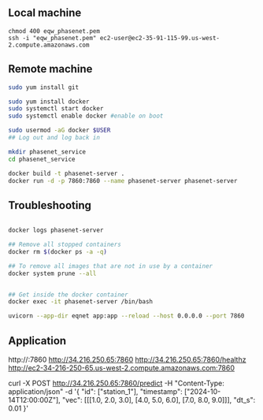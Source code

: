 
## Local machine
```
chmod 400 eqw_phasenet.pem
ssh -i "eqw_phasenet.pem" ec2-user@ec2-35-91-115-99.us-west-2.compute.amazonaws.com
```

## Remote machine
```bash
sudo yum install git

sudo yum install docker
sudo systemctl start docker
sudo systemctl enable docker #enable on boot

sudo usermod -aG docker $USER
## Log out and log back in

mkdir phasenet_service
cd phasenet_service

docker build -t phasenet-server .
docker run -d -p 7860:7860 --name phasenet-server phasenet-server

```

## Troubleshooting
```bash

docker logs phasenet-server

## Remove all stopped containers
docker rm $(docker ps -a -q)  

## To remove all images that are not in use by a container
docker system prune --all


## Get inside the docker container
docker exec -it phasenet-server /bin/bash

uvicorn --app-dir eqnet app:app --reload --host 0.0.0.0 --port 7860

```

## Application
http://<your-ec2-public-ip>:7860
http://34.216.250.65:7860
http://34.216.250.65:7860/healthz
http://ec2-34-216-250-65.us-west-2.compute.amazonaws.com:7860


curl -X POST http://34.216.250.65:7860/predict -H "Content-Type: application/json" -d '{
  "id": ["station_1"],
  "timestamp": ["2024-10-14T12:00:00Z"],
  "vec": [[[1.0, 2.0, 3.0], [4.0, 5.0, 6.0], [7.0, 8.0, 9.0]]],
  "dt_s": 0.01
}'
